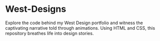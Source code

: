 # West-Designs
Explore the code behind my West Design portfolio and witness the captivating narrative told through animations. Using HTML and CSS, this repository breathes life into design stories.
